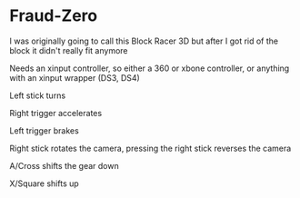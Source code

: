 # Fraud-Zero

I was originally going to call this Block Racer 3D but after I got rid of the block it didn't really fit anymore

Needs an xinput controller, so either a 360 or xbone controller, or anything with an xinput wrapper (DS3, DS4)

Left stick turns

Right trigger accelerates

Left trigger brakes

Right stick rotates the camera, pressing the right stick reverses the camera

A/Cross shifts the gear down

X/Square shifts up

